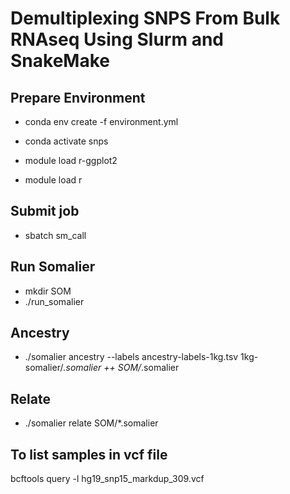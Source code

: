 # Demultiplexing SNPS From Bulk RNAseq Using Slurm and SnakeMake


## Prepare Environment
- conda env create -f environment.yml

- conda activate snps
- module load r-ggplot2
- module load r

## Submit job
- sbatch sm_call

## Run Somalier
- mkdir SOM
- ./run_somalier

## Ancestry
- ./somalier ancestry --labels ancestry-labels-1kg.tsv 1kg-somalier/*.somalier ++ SOM/*.somalier

## Relate
- ./somalier relate SOM/*.somalier


## To list samples in vcf file
bcftools query -l hg19_snp15_markdup_309.vcf

